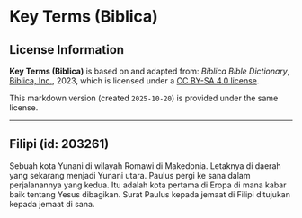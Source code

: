 # Key Terms (Biblica)

## License Information

**Key Terms (Biblica)** is based on and adapted from: _Biblica Bible Dictionary_, [Biblica, Inc.](https://www.biblica.com/), 2023, which is licensed under a [CC BY-SA 4.0 license](https://creativecommons.org/licenses/by-sa/4.0/legalcode.en).

This markdown version (created `2025-10-20`) is provided under the same license.



--------------------------------

## Filipi (id: 203261)

Sebuah kota Yunani di wilayah Romawi di Makedonia. Letaknya di daerah yang sekarang menjadi Yunani utara. Paulus pergi ke sana dalam perjalanannya yang kedua. Itu adalah kota pertama di Eropa di mana kabar baik tentang Yesus dibagikan. Surat Paulus kepada jemaat di Filipi ditujukan kepada jemaat di sana.


